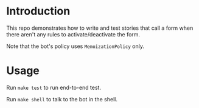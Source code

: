 # Introduction

This repo demonstrates how to write and test stories that call a form when there aren't any rules to activate/deactivate the form.

Note that the bot's policy uses `MemoizationPolicy` only.
# Usage

Run `make test` to run end-to-end test.

Run `make shell` to talk to the bot in the shell.
